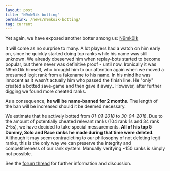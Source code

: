 ```yaml
---
layout: post
title: "N9mk0ik botting"
permalink: /news/n9mkoik-botting/
tag: current
---
```


Yet again, we have exposed another botter among us: [N9mk0ik](https://ddnet.tw/players/N9mkOik/)

It will come as no surprise to many. A lot players had a watch on him early on, since he quickly started doing top ranks while his name was still unknown. We already obeserved him when replay-bots started to become popular, but there never was definitive proof - until now.
Ironically it was N9mkOik himself, who brought him to our attention again when we moved a presumed legit rank from a fakename to his name. In his mind he was innocent as it wasn't actually him who passed the finish line. He "only" created a botted save-game and then gave it away.. However, after further digging we found more cheated ranks.

As a consequence, **he will be name-banned for 2 months**. The length of the ban will be increased should it be deemed necessary.

We estimate that he actively botted from *01-01-2018* to *30-04-2018*. Due to the amount of potentially cheated relevant ranks (104 rank 1s and 34 rank 2-5s), we have decided to take special messurements. **All of his top 5 Dummy, Solo and Race ranks he made during that time were deleted**.
Allthough it may seem contradicting to our philosophy of not deleting legit ranks, this is the only way we can preserve the integrity and competitiveness of our rank system. Manually verifying ~150 ranks is simply not possible.

See the [forum thread](https://forum.ddnet.tw/viewtopic.php?f=3&p=66874#p66874) for further information and discussion.